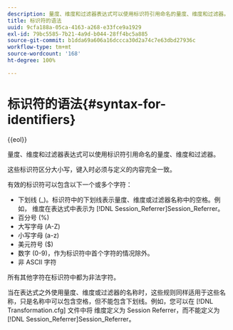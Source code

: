 ```yaml
---
description: 量度、维度和过滤器表达式可以使用标识符引用命名的量度、维度和过滤器。
title: 标识符的语法
uuid: 9cfa188a-05ca-4163-a268-e33fce9a1929
exl-id: 79bc5585-7b21-4a9d-b044-28ff4bc5a885
source-git-commit: b1dda69a606a16dccca30d2a74c7e63dbd27936c
workflow-type: tm+mt
source-wordcount: '168'
ht-degree: 100%

---
```


# 标识符的语法{#syntax-for-identifiers}

{{eol}}

量度、维度和过滤器表达式可以使用标识符引用命名的量度、维度和过滤器。

这些标识符区分大小写，键入时必须与定义的内容完全一致。

有效的标识符可以包含以下一个或多个字符：

* 下划线 (_)。标识符中的下划线表示量度、维度或过滤器名称中的空格。例如， 维度在表达式中表示为 [!DNL Session_Referrer]Session_Referrer。
* 百分号 (%)
* 大写字母 (A-Z)
* 小写字母 (a-z)
* 美元符号 ($)
* 数字 (0-9)，作为标识符中首个字符的情况除外。
* 非 ASCII 字符

所有其他字符在标识符中都为非法字符。

当在表达式之外使用量度、维度或过滤器的名称时，这些规则同样适用于这些名称，只是名称中可以包含空格，但不能包含下划线。例如，您可以在 [!DNL Transformation.cfg] 文件中将 维度定义为 Session Referrer，而不能定义为 [!DNL Session_Referrer]Session_Referrer。
